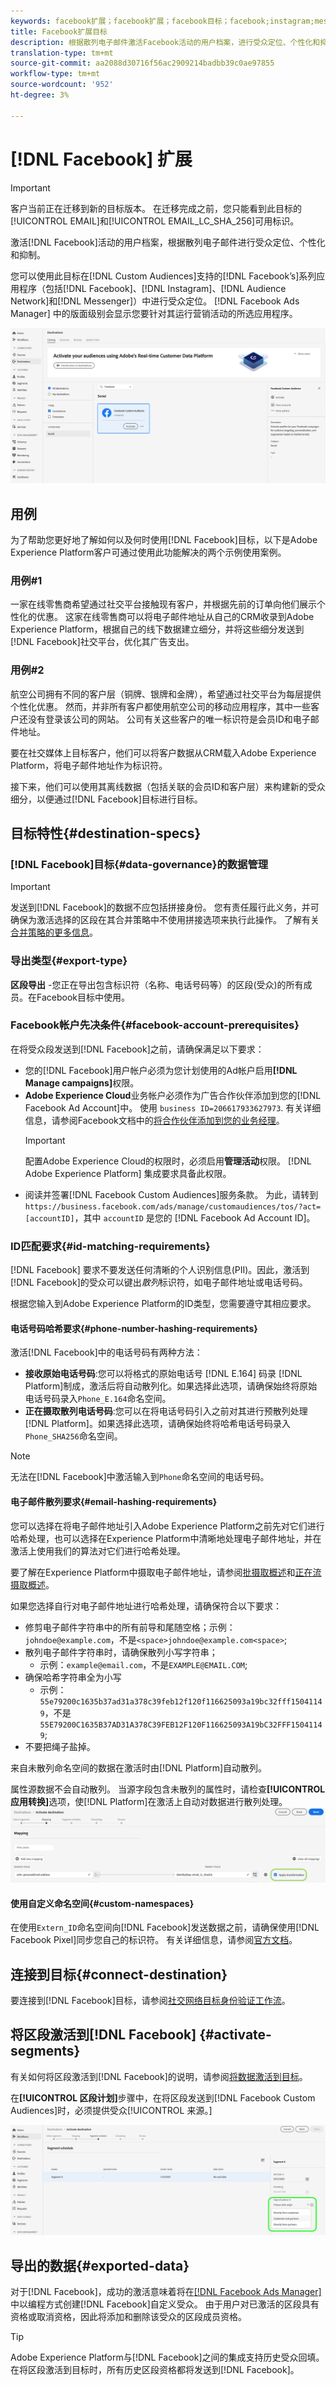 ```yaml
---
keywords: facebook扩展；facebook扩展；facebook目标；facebook;instagram;messenger;facebook messenger
title: Facebook扩展目标
description: 根据散列电子邮件激活Facebook活动的用户档案，进行受众定位、个性化和抑制。
translation-type: tm+mt
source-git-commit: aa2088d30716f56ac2909214badbb39c0ae97855
workflow-type: tm+mt
source-wordcount: '952'
ht-degree: 3%

---
```



# [!DNL Facebook] 扩展

>[!IMPORTANT]
>
>客户当前正在迁移到新的目标版本。 在迁移完成之前，您只能看到此目标的[!UICONTROL EMAIL]和[!UICONTROL EMAIL_LC_SHA_256]可用标识。

激活[!DNL Facebook]活动的用户档案，根据散列电子邮件进行受众定位、个性化和抑制。

您可以使用此目标在[!DNL Custom Audiences]支持的[!DNL Facebook’s]系列应用程序（包括[!DNL Facebook]、[!DNL Instagram]、[!DNL Audience Network]和[!DNL Messenger]）中进行受众定位。 [!DNL Facebook Ads Manager] 中的版面级别会显示您要针对其运行营销活动的所选应用程序。

![Adobe Experience PlatformUI中的Facebook目标](../../assets/catalog/social/facebook/catalog.png)

## 用例

为了帮助您更好地了解如何以及何时使用[!DNL Facebook]目标，以下是Adobe Experience Platform客户可通过使用此功能解决的两个示例使用案例。

### 用例#1

一家在线零售商希望通过社交平台接触现有客户，并根据先前的订单向他们展示个性化的优惠。 这家在线零售商可以将电子邮件地址从自己的CRM收录到Adobe Experience Platform，根据自己的线下数据建立细分，并将这些细分发送到[!DNL Facebook]社交平台，优化其广告支出。

### 用例#2

航空公司拥有不同的客户层（铜牌、银牌和金牌），希望通过社交平台为每层提供个性化优惠。 然而，并非所有客户都使用航空公司的移动应用程序，其中一些客户还没有登录该公司的网站。 公司有关这些客户的唯一标识符是会员ID和电子邮件地址。

要在社交媒体上目标客户，他们可以将客户数据从CRM载入Adobe Experience Platform，将电子邮件地址作为标识符。

接下来，他们可以使用其离线数据（包括关联的会员ID和客户层）来构建新的受众细分，以便通过[!DNL Facebook]目标进行目标。

## 目标特性{#destination-specs}

### [!DNL Facebook]目标{#data-governance}的数据管理

>[!IMPORTANT]
>
>发送到[!DNL Facebook]的数据不应包括拼接身份。 您有责任履行此义务，并可确保为激活选择的区段在其合并策略中不使用拼接选项来执行此操作。 了解有关[合并策略的更多信息](/help/profile/ui/merge-policies.md)。

### 导出类型{#export-type}

**区段导出** -您正在导出包含标识符（名称、电话号码等）的区段(受众)的所有成员。在Facebook目标中使用。

### Facebook帐户先决条件{#facebook-account-prerequisites}

在将受众段发送到[!DNL Facebook]之前，请确保满足以下要求：

- 您的[!DNL Facebook]用户帐户必须为您计划使用的Ad帐户启用&#x200B;**[!DNL Manage campaigns]**&#x200B;权限。
- **Adobe Experience Cloud**&#x200B;业务帐户必须作为广告合作伙伴添加到您的[!DNL Facebook Ad Account]中。 使用 `business ID=206617933627973`. 有关详细信息，请参阅Facebook文档中的[将合作伙伴添加到您的业务经理](https://www.facebook.com/business/help/1717412048538897)。
   >[!IMPORTANT]
   >
   > 配置Adobe Experience Cloud的权限时，必须启用&#x200B;**管理活动**&#x200B;权限。 [!DNL Adobe Experience Platform] 集成要求具备此权限。
- 阅读并签署[!DNL Facebook Custom Audiences]服务条款。 为此，请转到 `https://business.facebook.com/ads/manage/customaudiences/tos/?act=[accountID]`，其中 `accountID` 是您的 [!DNL Facebook Ad Account ID]。

### ID匹配要求{#id-matching-requirements}

[!DNL Facebook] 要求不要发送任何清晰的个人识别信息(PII)。因此，激活到[!DNL Facebook]的受众可以键出&#x200B;*散列*&#x200B;标识符，如电子邮件地址或电话号码。

根据您输入到Adobe Experience Platform的ID类型，您需要遵守其相应要求。

#### 电话号码哈希要求{#phone-number-hashing-requirements}

激活[!DNL Facebook]中的电话号码有两种方法：

- **接收原始电话号码**:您可以将格式的原始电话号 [!DNL E.164] 码录 [!DNL Platform]制成，激活后将自动散列化。如果选择此选项，请确保始终将原始电话号码录入`Phone_E.164`命名空间。
- **正在摄取散列电话号码**:您可以在将电话号码引入之前对其进行预散列处理 [!DNL Platform]。如果选择此选项，请确保始终将哈希电话号码录入`Phone_SHA256`命名空间。

>[!NOTE]
>
>无法在[!DNL Facebook]中激活输入到`Phone`命名空间的电话号码。


#### 电子邮件散列要求{#email-hashing-requirements}

您可以选择在将电子邮件地址引入Adobe Experience Platform之前先对它们进行哈希处理，也可以选择在Experience Platform中清晰地处理电子邮件地址，并在激活上使用我们的算法对它们进行哈希处理。

要了解在Experience Platform中摄取电子邮件地址，请参阅[批摄取概述](/help/ingestion/batch-ingestion/overview.md)和[正在流摄取概述](/help/ingestion/streaming-ingestion/overview.md)。

如果您选择自行对电子邮件地址进行哈希处理，请确保符合以下要求：

- 修剪电子邮件字符串中的所有前导和尾随空格；示例：`johndoe@example.com`，不是`<space>johndoe@example.com<space>`;
- 散列电子邮件字符串时，请确保散列小写字符串；
   - 示例：`example@email.com`，不是`EXAMPLE@EMAIL.COM`;
- 确保哈希字符串全为小写
   - 示例：`55e79200c1635b37ad31a378c39feb12f120f116625093a19bc32fff15041149`，不是`55E79200C1635B37AD31A378C39FEB12F120F116625093A19bC32FFF15041149`;
- 不要把绳子盐掉。

来自未散列命名空间的数据在激活时由[!DNL Platform]自动散列。

属性源数据不会自动散列。 当源字段包含未散列的属性时，请检查&#x200B;**[!UICONTROL 应用转换]**&#x200B;选项，使[!DNL Platform]在激活上自动对数据进行散列处理。
![身份映射转换](../../assets/ui/activate-destinations/identity-mapping-transformation.png)

#### 使用自定义命名空间{#custom-namespaces}

在使用`Extern_ID`命名空间向[!DNL Facebook]发送数据之前，请确保使用[!DNL Facebook Pixel]同步您自己的标识符。 有关详细信息，请参阅[官方文档](https://developers.facebook.com/docs/marketing-api/audiences/guides/custom-audiences/#external_identifiers)。

## 连接到目标{#connect-destination}

要连接到[!DNL Facebook]目标，请参阅[社交网络目标身份验证工作流](./workflow.md)。

## 将区段激活到[!DNL Facebook] {#activate-segments}

有关如何将区段激活到[!DNL Facebook]的说明，请参阅[将数据激活到目标](../../ui/activate-destinations.md)。

在&#x200B;**[!UICONTROL 区段计划]**&#x200B;步骤中，在将区段发送到[!DNL Facebook Custom Audiences]时，必须提供受众[!UICONTROL 来源。]

![Facebook来源受众](../../assets/catalog/social/facebook/facebook-origin-audience.png)

## 导出的数据{#exported-data}

对于[!DNL Facebook]，成功的激活意味着将在[[!DNL Facebook Ads Manager]](https://www.facebook.com/adsmanager/manage/)中以编程方式创建[!DNL Facebook]自定义受众。 由于用户对已激活的区段具有资格或取消资格，因此将添加和删除该受众的区段成员资格。

>[!TIP]
>
>Adobe Experience Platform与[!DNL Facebook]之间的集成支持历史受众回填。 在将区段激活到目标时，所有历史区段资格都将发送到[!DNL Facebook]。
